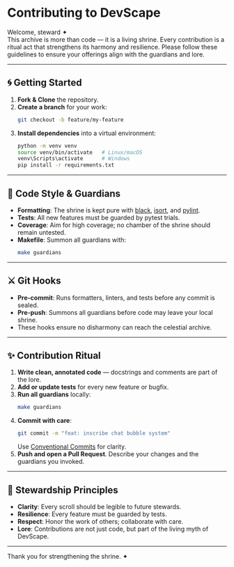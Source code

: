 # Contributing to DevScape

Welcome, steward ✦  
This archive is more than code — it is a living shrine. Every contribution is a ritual act that strengthens its harmony and resilience. Please follow these guidelines to ensure your offerings align with the guardians and lore.

---

## 🌀 Getting Started
1. **Fork & Clone** the repository.
2. **Create a branch** for your work:
   ```bash
   git checkout -b feature/my-feature
   ```
3. **Install dependencies** into a virtual environment:
   ```bash
   python -m venv venv
   source venv/bin/activate   # Linux/macOS
   venv\Scripts\activate      # Windows
   pip install -r requirements.txt
   ```

---

## 🧹 Code Style & Guardians
- **Formatting**: The shrine is kept pure with [black](https://black.readthedocs.io/), [isort](https://pycqa.github.io/isort/), and [pylint](https://pylint.pycqa.org/).
- **Tests**: All new features must be guarded by pytest trials.
- **Coverage**: Aim for high coverage; no chamber of the shrine should remain untested.
- **Makefile**: Summon all guardians with:
  ```bash
  make guardians
  ```

---

## ⚔️ Git Hooks
- **Pre-commit**: Runs formatters, linters, and tests before any commit is sealed.
- **Pre-push**: Summons all guardians before code may leave your local shrine.
- These hooks ensure no disharmony can reach the celestial archive.

---

## ✨ Contribution Ritual
1. **Write clean, annotated code** — docstrings and comments are part of the lore.
2. **Add or update tests** for every new feature or bugfix.
3. **Run all guardians** locally:
   ```bash
   make guardians
   ```
4. **Commit with care**:
   ```bash
   git commit -m "feat: inscribe chat bubble system"
   ```
   Use [Conventional Commits](https://www.conventionalcommits.org/) for clarity.
5. **Push and open a Pull Request**. Describe your changes and the guardians you invoked.

---

## 🌿 Stewardship Principles
- **Clarity**: Every scroll should be legible to future stewards.
- **Resilience**: Every feature must be guarded by tests.
- **Respect**: Honor the work of others; collaborate with care.
- **Lore**: Contributions are not just code, but part of the living myth of DevScape.

---

Thank you for strengthening the shrine. ✦
